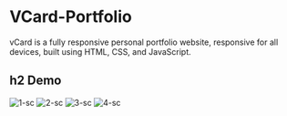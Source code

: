 # VCard-Portfolio

vCard is a fully responsive personal portfolio website, responsive for all devices, built using HTML, CSS, and JavaScript.

## h2 Demo


![1-sc](https://github.com/purvjoshi04/VCard-Portfolio/assets/101319136/0041f5e0-ba35-48c8-947c-ef439e027fd0)
![2-sc](https://github.com/purvjoshi04/VCard-Portfolio/assets/101319136/e06e0672-89ec-4868-ab3a-8838b4d79b1d)
![3-sc](https://github.com/purvjoshi04/VCard-Portfolio/assets/101319136/73b77ea1-f22c-452c-920d-0f75dd1af205)
![4-sc](https://github.com/purvjoshi04/VCard-Portfolio/assets/101319136/09db0670-a717-4681-853f-b7f75e225490)

